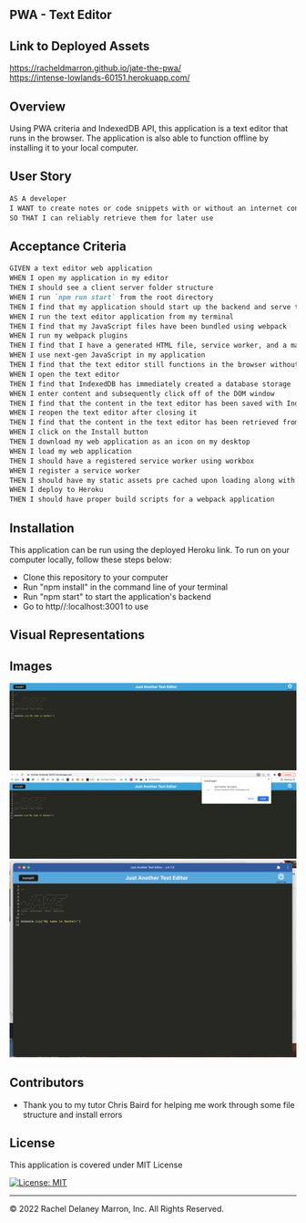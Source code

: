 ## PWA - Text Editor

## Link to Deployed Assets
https://racheldmarron.github.io/jate-the-pwa/ <br>
https://intense-lowlands-60151.herokuapp.com/

## Overview 
Using PWA criteria and IndexedDB API, this application is a text editor that runs in the browser. The application is also able to function offline by installing it to your local computer.

## User Story
```md
AS A developer
I WANT to create notes or code snippets with or without an internet connection
SO THAT I can reliably retrieve them for later use 
```

## Acceptance Criteria
```md
GIVEN a text editor web application
WHEN I open my application in my editor
THEN I should see a client server folder structure
WHEN I run `npm run start` from the root directory
THEN I find that my application should start up the backend and serve the client
WHEN I run the text editor application from my terminal
THEN I find that my JavaScript files have been bundled using webpack
WHEN I run my webpack plugins
THEN I find that I have a generated HTML file, service worker, and a manifest file
WHEN I use next-gen JavaScript in my application
THEN I find that the text editor still functions in the browser without errors
WHEN I open the text editor
THEN I find that IndexedDB has immediately created a database storage
WHEN I enter content and subsequently click off of the DOM window
THEN I find that the content in the text editor has been saved with IndexedDB
WHEN I reopen the text editor after closing it
THEN I find that the content in the text editor has been retrieved from our IndexedDB
WHEN I click on the Install button
THEN I download my web application as an icon on my desktop
WHEN I load my web application
THEN I should have a registered service worker using workbox
WHEN I register a service worker
THEN I should have my static assets pre cached upon loading along with subsequent pages and static assets
WHEN I deploy to Heroku
THEN I should have proper build scripts for a webpack application
```

## Installation
This application can be run using the deployed Heroku link. To run on your computer locally, follow these steps below:
<ul>
<li>Clone this repository to your computer</li>
<li>Run "npm install" in the command line of your terminal</li>
<li>Run "npm start" to start the application's backend</li>
<li>Go to http//:localhost:3001 to use</li>
</ul>

## Visual Representations
## Images 

![](./assets/text-editor-ref-1.png)
![](./assets/text-editor-ref-2.png)
![](./assets/text-editor-ref-3.png)

## Contributors

- Thank you to my tutor Chris Baird for helping me work through some file structure and install errors

## License

This application is covered under MIT License    

[![License: MIT](https://img.shields.io/badge/License-MIT-blue.svg)](https://opensource.org/licenses/MIT)

- - -
© 2022 Rachel Delaney Marron, Inc. All Rights Reserved.